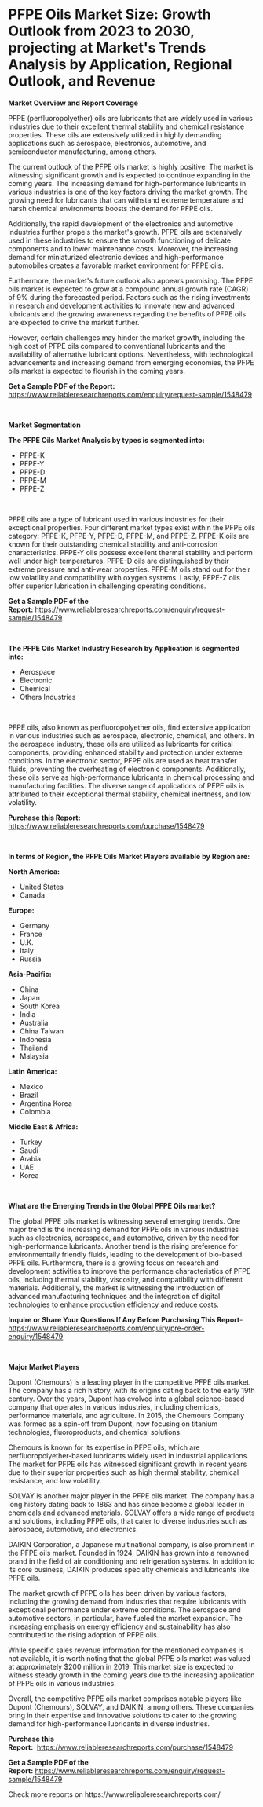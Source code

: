 <p><h1>PFPE Oils Market Size: Growth Outlook from 2023 to 2030, projecting at Market's Trends Analysis by Application, Regional Outlook, and Revenue</h1></p><p><strong>Market Overview and Report Coverage</strong></p>
<p><p>PFPE (perfluoropolyether) oils are lubricants that are widely used in various industries due to their excellent thermal stability and chemical resistance properties. These oils are extensively utilized in highly demanding applications such as aerospace, electronics, automotive, and semiconductor manufacturing, among others.</p><p>The current outlook of the PFPE oils market is highly positive. The market is witnessing significant growth and is expected to continue expanding in the coming years. The increasing demand for high-performance lubricants in various industries is one of the key factors driving the market growth. The growing need for lubricants that can withstand extreme temperature and harsh chemical environments boosts the demand for PFPE oils.</p><p>Additionally, the rapid development of the electronics and automotive industries further propels the market's growth. PFPE oils are extensively used in these industries to ensure the smooth functioning of delicate components and to lower maintenance costs. Moreover, the increasing demand for miniaturized electronic devices and high-performance automobiles creates a favorable market environment for PFPE oils.</p><p>Furthermore, the market's future outlook also appears promising. The PFPE oils market is expected to grow at a compound annual growth rate (CAGR) of 9% during the forecasted period. Factors such as the rising investments in research and development activities to innovate new and advanced lubricants and the growing awareness regarding the benefits of PFPE oils are expected to drive the market further.</p><p>However, certain challenges may hinder the market growth, including the high cost of PFPE oils compared to conventional lubricants and the availability of alternative lubricant options. Nevertheless, with technological advancements and increasing demand from emerging economies, the PFPE oils market is expected to flourish in the coming years.</p></p>
<p><strong>Get a Sample PDF of the Report:</strong> <a href="https://www.reliableresearchreports.com/enquiry/request-sample/1548479">https://www.reliableresearchreports.com/enquiry/request-sample/1548479</a></p>
<p>&nbsp;</p>
<p><strong>Market Segmentation</strong></p>
<p><strong>The PFPE Oils Market Analysis by types is segmented into:</strong></p>
<p><ul><li>PFPE-K</li><li>PFPE-Y</li><li>PFPE-D</li><li>PFPE-M</li><li>PFPE-Z</li></ul></p>
<p>&nbsp;</p>
<p><p>PFPE oils are a type of lubricant used in various industries for their exceptional properties. Four different market types exist within the PFPE oils category: PFPE-K, PFPE-Y, PFPE-D, PFPE-M, and PFPE-Z. PFPE-K oils are known for their outstanding chemical stability and anti-corrosion characteristics. PFPE-Y oils possess excellent thermal stability and perform well under high temperatures. PFPE-D oils are distinguished by their extreme pressure and anti-wear properties. PFPE-M oils stand out for their low volatility and compatibility with oxygen systems. Lastly, PFPE-Z oils offer superior lubrication in challenging operating conditions.</p></p>
<p><strong>Get a Sample PDF of the Report:</strong>&nbsp;<a href="https://www.reliableresearchreports.com/enquiry/request-sample/1548479">https://www.reliableresearchreports.com/enquiry/request-sample/1548479</a></p>
<p>&nbsp;</p>
<p><strong>The PFPE Oils Market Industry Research by Application is segmented into:</strong></p>
<p><ul><li>Aerospace</li><li>Electronic</li><li>Chemical</li><li>Others Industries</li></ul></p>
<p>&nbsp;</p>
<p><p>PFPE oils, also known as perfluoropolyether oils, find extensive application in various industries such as aerospace, electronic, chemical, and others. In the aerospace industry, these oils are utilized as lubricants for critical components, providing enhanced stability and protection under extreme conditions. In the electronic sector, PFPE oils are used as heat transfer fluids, preventing the overheating of electronic components. Additionally, these oils serve as high-performance lubricants in chemical processing and manufacturing facilities. The diverse range of applications of PFPE oils is attributed to their exceptional thermal stability, chemical inertness, and low volatility.</p></p>
<p><strong>Purchase this Report:</strong>&nbsp; <a href="https://www.reliableresearchreports.com/purchase/1548479">https://www.reliableresearchreports.com/purchase/1548479</a></p>
<p>&nbsp;</p>
<p><strong>In terms of Region, the PFPE Oils Market Players available by Region are:</strong></p>
<p>
    <p> <strong> North America: </strong>
        <ul>
            <li>United States</li>
            <li>Canada</li>
        </ul>
        </p> 
    <p> <strong> Europe: </strong>
        <ul>
            <li>Germany</li>
            <li>France</li>
            <li>U.K.</li>
            <li>Italy</li>
            <li>Russia</li>
        </ul>
        </p> 
    <p> <strong> Asia-Pacific: </strong>
        <ul>
            <li>China</li>
            <li>Japan</li>
            <li>South Korea</li>
            <li>India</li>
            <li>Australia</li>
            <li>China Taiwan</li>
            <li>Indonesia</li>
            <li>Thailand</li>
            <li>Malaysia</li>
        </ul>
        </p> 
    <p> <strong> Latin America: </strong>
        <ul>
            <li>Mexico</li>
            <li>Brazil</li>
            <li>Argentina Korea</li>
            <li>Colombia</li>
        </ul>
        </p> 
    <p> <strong> Middle East & Africa: </strong>
        <ul>
            <li>Turkey</li>
            <li>Saudi</li>
            <li>Arabia</li>
            <li>UAE</li>
            <li>Korea</li>
        </ul>
    </p>
    </p>
<p>&nbsp;</p>
<p><strong>What are the Emerging Trends in the Global PFPE Oils market?</strong></p>
<p><p>The global PFPE oils market is witnessing several emerging trends. One major trend is the increasing demand for PFPE oils in various industries such as electronics, aerospace, and automotive, driven by the need for high-performance lubricants. Another trend is the rising preference for environmentally friendly fluids, leading to the development of bio-based PFPE oils. Furthermore, there is a growing focus on research and development activities to improve the performance characteristics of PFPE oils, including thermal stability, viscosity, and compatibility with different materials. Additionally, the market is witnessing the introduction of advanced manufacturing techniques and the integration of digital technologies to enhance production efficiency and reduce costs.</p></p>
<p><strong>Inquire or Share Your Questions If Any Before Purchasing This Report</strong>- <a href="https://www.reliableresearchreports.com/enquiry/pre-order-enquiry/1548479">https://www.reliableresearchreports.com/enquiry/pre-order-enquiry/1548479</a></p>
<p>&nbsp;</p>
<p><strong>Major Market Players</strong></p>
<p><p>Dupont (Chemours) is a leading player in the competitive PFPE oils market. The company has a rich history, with its origins dating back to the early 19th century. Over the years, Dupont has evolved into a global science-based company that operates in various industries, including chemicals, performance materials, and agriculture. In 2015, the Chemours Company was formed as a spin-off from Dupont, now focusing on titanium technologies, fluoroproducts, and chemical solutions.</p><p>Chemours is known for its expertise in PFPE oils, which are perfluoropolyether-based lubricants widely used in industrial applications. The market for PFPE oils has witnessed significant growth in recent years due to their superior properties such as high thermal stability, chemical resistance, and low volatility.</p><p>SOLVAY is another major player in the PFPE oils market. The company has a long history dating back to 1863 and has since become a global leader in chemicals and advanced materials. SOLVAY offers a wide range of products and solutions, including PFPE oils, that cater to diverse industries such as aerospace, automotive, and electronics.</p><p>DAIKIN Corporation, a Japanese multinational company, is also prominent in the PFPE oils market. Founded in 1924, DAIKIN has grown into a renowned brand in the field of air conditioning and refrigeration systems. In addition to its core business, DAIKIN produces specialty chemicals and lubricants like PFPE oils.</p><p>The market growth of PFPE oils has been driven by various factors, including the growing demand from industries that require lubricants with exceptional performance under extreme conditions. The aerospace and automotive sectors, in particular, have fueled the market expansion. The increasing emphasis on energy efficiency and sustainability has also contributed to the rising adoption of PFPE oils.</p><p>While specific sales revenue information for the mentioned companies is not available, it is worth noting that the global PFPE oils market was valued at approximately $200 million in 2019. This market size is expected to witness steady growth in the coming years due to the increasing application of PFPE oils in various industries.</p><p>Overall, the competitive PFPE oils market comprises notable players like Dupont (Chemours), SOLVAY, and DAIKIN, among others. These companies bring in their expertise and innovative solutions to cater to the growing demand for high-performance lubricants in diverse industries.</p></p>
<p><strong>Purchase this Report:</strong>&nbsp;&nbsp;<a href="https://www.reliableresearchreports.com/purchase/1548479">https://www.reliableresearchreports.com/purchase/1548479</a></p>
<p></p>
<p><strong>Get a Sample PDF of the Report:</strong>&nbsp;<a href="https://www.reliableresearchreports.com/enquiry/request-sample/1548479">https://www.reliableresearchreports.com/enquiry/request-sample/1548479</a></p>
<p>Check more reports on https://www.reliableresearchreports.com/</p>